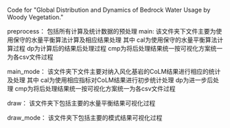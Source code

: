 Code for "Global Distribution and Dynamics of Bedrock Water Usage by Woody Vegetation."

preprocess：
包括所有计算及统计数据的预处理
main:
该文件夹下文件主要为使用保守的水量平衡算法计算及相应结果处理
其中
cal为使用保守的水量平衡算法计算过程
dp为计算后的结果后处理过程
cmp为将后处理结果统一按可视化方案统一为各csv文件过程

main_mode：
该文件夹下文件主要对纳入风化基岩的CoLM结果进行相应的统计及处理
其中
cal为使用相应指标对CoLM结果进行初步统计处理
dp为进一步后处理
cmp为将后处理结果统一按可视化方案统一为各csv文件过程

draw：
该文件夹下包括主要的水量平衡结果可视化过程

draw_mode：
该文件夹下包括主要的模式结果可视化过程
